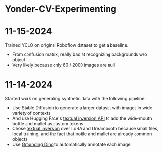 # Yonder-CV-Experimenting

# 11-15-2024
Trained YOLO on original Roboflow dataset to get a baseline.
- From confusion matrix, really bad at recognizing backgrounds w/o object 
- Very likely because only 60 / 2000 images are null

# 11-14-2024
Started work on generating synthetic data with the following pipeline:
- Use Stable Diffusion to generate a larger dataset with images in wide variety of contexts
- And use Hugging Face's [textual inversion API](https://huggingface.co/docs/diffusers/main/en/training/text_inversion) to add the wide-mouth bottle and mallet as custom tokens
- Chose [textual inversion](https://arxiv.org/pdf/2208.01618) over LoRA and Dreambooth because small files, local training, and the fact that bottle and mallet are already common objects
- Use [Grounding Dino](https://github.com/IDEA-Research/GroundingDINO) to automatically annotate each image

